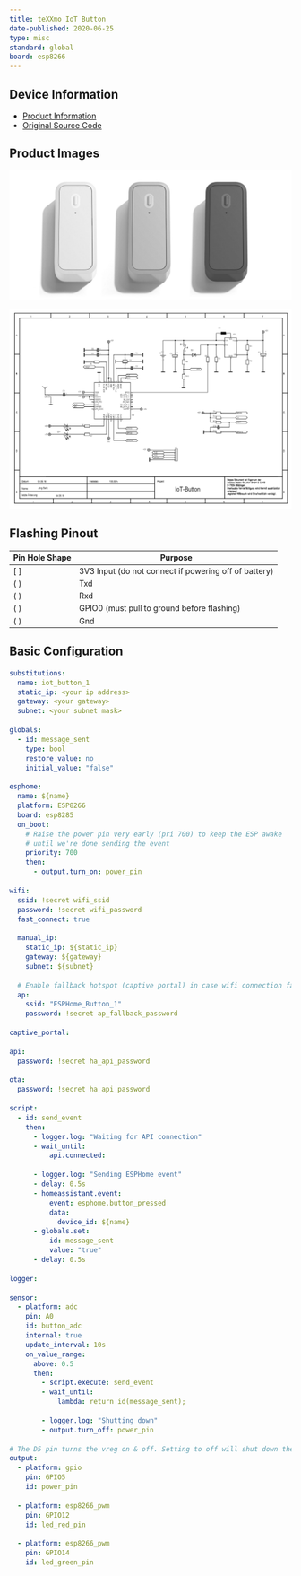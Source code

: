 ```yaml
---
title: teXXmo IoT Button
date-published: 2020-06-25
type: misc
standard: global
board: esp8266
---
```


## Device Information

- [Product Information](http://www.iot-button.eu/index_en.html)
- [Original Source Code](https://github.com/teXXmo/TheButtonProject)

## Product Images

![Product Image](button_s_a.jpg "Product Image")

![Schematic](schematic.png "Schematic")

## Flashing Pinout

| Pin Hole Shape | Purpose |
| ------ | ----------------------- |
| [ ] | 3V3 Input (do not connect if powering off of battery) |
| ( ) | Txd |
| ( ) | Rxd |
| ( ) | GPIO0 (must pull to ground before flashing) |
| ( ) | Gnd |

## Basic Configuration

```yaml
substitutions:
  name: iot_button_1
  static_ip: <your ip address>
  gateway: <your gateway>
  subnet: <your subnet mask>

globals:
  - id: message_sent
    type: bool
    restore_value: no
    initial_value: "false"

esphome:
  name: ${name}
  platform: ESP8266
  board: esp8285
  on_boot:
    # Raise the power pin very early (pri 700) to keep the ESP awake
    # until we're done sending the event
    priority: 700
    then:
      - output.turn_on: power_pin

wifi:
  ssid: !secret wifi_ssid
  password: !secret wifi_password
  fast_connect: true

  manual_ip:
    static_ip: ${static_ip}
    gateway: ${gateway}
    subnet: ${subnet}

  # Enable fallback hotspot (captive portal) in case wifi connection fails
  ap:
    ssid: "ESPHome_Button_1"
    password: !secret ap_fallback_password

captive_portal:

api:
  password: !secret ha_api_password

ota:
  password: !secret ha_api_password

script:
  - id: send_event
    then:
      - logger.log: "Waiting for API connection"
      - wait_until:
          api.connected:

      - logger.log: "Sending ESPHome event"
      - delay: 0.5s
      - homeassistant.event:
          event: esphome.button_pressed
          data:
            device_id: ${name}
      - globals.set:
          id: message_sent
          value: "true"
      - delay: 0.5s

logger:

sensor:
  - platform: adc
    pin: A0
    id: button_adc
    internal: true
    update_interval: 10s
    on_value_range:
      above: 0.5
      then:
        - script.execute: send_event
        - wait_until:
            lambda: return id(message_sent);

        - logger.log: "Shutting down"
        - output.turn_off: power_pin

# The D5 pin turns the vreg on & off. Setting to off will shut down the device.
output:
  - platform: gpio
    pin: GPIO5
    id: power_pin

  - platform: esp8266_pwm
    pin: GPIO12
    id: led_red_pin

  - platform: esp8266_pwm
    pin: GPIO14
    id: led_green_pin
```
